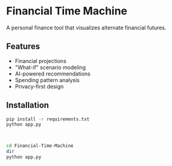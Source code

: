 # Financial Time Machine

A personal finance tool that visualizes alternate financial futures.

## Features
- Financial projections
- "What-if" scenario modeling
- AI-powered recommendations
- Spending pattern analysis
- Privacy-first design

## Installation
```bash
pip install -r requirements.txt
python app.py



cd Financial-Time-Machine
dir
python app.py